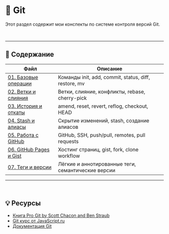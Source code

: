# 🌱 Git

Этот раздел содержит мои конспекты по системе контроля версий Git.

<br>

---

## 📂 Содержание

| Файл | Описание |
|------|----------|
| [01. Базовые операции](./01_basics.md) | Команды init, add, commit, status, diff, restore, mv |
| [02. Ветки и слияния](./02_branches-merges.md) | Ветки, слияние, конфликты, rebase, cherry-pick |
| [03. История и откаты](./03_history-reset-reflog.md) | amend, reset, revert, reflog, checkout, HEAD |
| [04. Stash и алиасы](./04_stash-aliases.md) | Скрытие изменений, stash, создание алиасов |
| [05. Работа с GitHub](./05_github.md) | GitHub, SSH, push/pull, remotes, pull requests |
| [06. GitHub Pages и Gist](./06_github-pages-gist.md) | Хостинг страниц, gist, fork, clone workflow |
| [07. Теги и версии](./07_tags-versioning.md) | Лёгкие и аннотированные теги, семантические версии |

---

<br>

## 💡 Ресурсы

- [Книга Pro Git by Scott Chacon and Ben Straub](https://git-scm.com/book/ru/v2)
- [Git курс от JavaScript.ru](https://www.youtube.com/playlist?list=PLDyvV36pndZFHXjXuwA_NywNrVQO0aQqb)
- [Документация Git](https://git-scm.com/docs)

